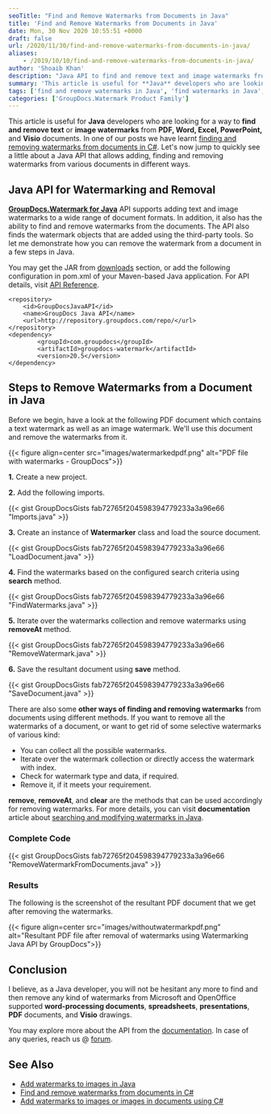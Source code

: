 ```yaml
---
seoTitle: "Find and Remove Watermarks from Documents in Java"
title: 'Find and Remove Watermarks from Documents in Java'
date: Mon, 30 Nov 2020 10:55:51 +0000
draft: false
url: /2020/11/30/find-and-remove-watermarks-from-documents-in-java/
aliases:
    - /2019/10/10/find-and-remove-watermarks-from-documents-in-java/
author: 'Shoaib Khan'
description: "Java API to find and remove text and image watermarks from documents like PDF, Word, Excel, PowerPoint, and Visio files programmatically."
summary: 'This article is useful for **Java** developers who are looking for a way to **find and remove text** or **image watermarks** from **PDF, Word, Excel, PowerPoint,** and **Visio** documents. In one of our posts we have learnt [finding and removing watermarks from documents in C#][1]. Let us now jump to quickly see a little about a Java API that allows adding, finding and removing watermarks from various documents in different ways.'
tags: ['find and remove watermarks in Java', 'find watermarks in Java', 'remove watermarks using Java', 'watermarking API for Java']
categories: ['GroupDocs.Watermark Product Family']
---
```


This article is useful for **Java** developers who are looking for a way to **find and remove text** or **image watermarks** from **PDF, Word, Excel, PowerPoint,** and **Visio** documents. In one of our posts we have learnt [finding and removing watermarks from documents in C#][2]. Let's now jump to quickly see a little about a Java API that allows adding, finding and removing watermarks from various documents in different ways.

## Java API for Watermarking and Removal

**[GroupDocs.Watermark for Java][3]** API supports adding text and image watermarks to a wide range of document formats. In addition, it also has the ability to find and remove watermarks from the documents. The API also finds the watermark objects that are added using the third-party tools. So let me demonstrate how you can remove the watermark from a document in a few steps in Java.

You may get the JAR from [downloads][4] section, or add the following configuration in pom.xml of your Maven-based Java application. For API details, visit [API Reference][5].

```
<repository>
	<id>GroupDocsJavaAPI</id>
	<name>GroupDocs Java API</name>
	<url>http://repository.groupdocs.com/repo/</url>
</repository>
<dependency>
        <groupId>com.groupdocs</groupId>
        <artifactId>groupdocs-watermark</artifactId>
        <version>20.5</version> 
</dependency>
```

## Steps to Remove Watermarks from a Document in Java

Before we begin, have a look at the following PDF document which contains a text watermark as well as an image watermark. We'll use this document and remove the watermarks from it.



{{< figure align=center src="images/watermarkedpdf.png" alt="PDF file with watermarks - GroupDocs">}}


**1.** Create a new project.

**2.** Add the following imports.

{{< gist GroupDocsGists fab72765f204598394779233a3a96e66 "Imports.java" >}}

**3\.** Create an instance of **Watermarker**  class and load the source document.

{{< gist GroupDocsGists fab72765f204598394779233a3a96e66 "LoadDocument.java" >}}

**4.** Find the watermarks based on the configured search criteria using **search** method.

{{< gist GroupDocsGists fab72765f204598394779233a3a96e66 "FindWatermarks.java" >}}

**5.** Iterate over the watermarks collection and remove watermarks using **removeAt** method.

{{< gist GroupDocsGists fab72765f204598394779233a3a96e66 "RemoveWatermark.java" >}}

**6\.** Save the resultant document using **save** method.

{{< gist GroupDocsGists fab72765f204598394779233a3a96e66 "SaveDocument.java" >}}

There are also some **other ways of finding and removing watermarks** from documents using different methods. If you want to remove all the watermarks of a document, or want to get rid of some selective watermarks of various kind:

*   You can collect all the possible watermarks.
*   Iterate over the watermark collection or directly access the watermark with index.
*   Check for watermark type and data, if required.
*   Remove it, if it meets your requirement.

**remove**, **removeAt**, and **clear** are the methods that can be used accordingly for removing watermarks. For more details, you can visit **documentation** article about [searching and modifying watermarks in Java][6].

### Complete Code

{{< gist GroupDocsGists fab72765f204598394779233a3a96e66 "RemoveWatermarkFromDocuments.java" >}}

### Results

The following is the screenshot of the resultant PDF document that we get after removing the watermarks.



{{< figure align=center src="images/withoutwatermarkpdf.png" alt="Resultant PDF file after removal of watermarks using Watermarking Java API by GroupDocs">}}


## Conclusion

I believe, as a Java developer, you will not be hesitant any more to find and then remove any kind of watermarks from Microsoft and OpenOffice supported **word-processing documents**, **spreadsheets**, **presentations**, **PDF** documents, and **Visio** drawings.

You may explore more about the API from the [documentation][7]. In case of any queries, reach us @ [forum][8].

## See Also

*   [Add watermarks to images in Java][9]
*   [Find and remove watermarks from documents in C#][10]
*   [Add watermarks to images or images in documents using C#][11]







[1]: https://blog.groupdocs.com/2020/11/27/find-and-remove-watermarks-from-documents-in-csharp/
[2]: https://blog.groupdocs.com/2020/11/27/find-and-remove-watermarks-from-documents-in-csharp/
[3]: https://products.groupdocs.com/watermark/java
[4]: https://downloads.groupdocs.com/watermark/java
[5]: https://apireference.groupdocs.com/watermark/java
[6]: https://docs.groupdocs.com/watermark/java/searching-and-modifying-watermarks/
[7]: https://docs.groupdocs.com/watermark/java/
[8]: https://forum.groupdocs.com/c/watermark
[9]: https://blog.groupdocs.com/2020/09/15/add-watermark-to-images-in-java/
[10]: https://blog.groupdocs.com/2020/11/27/find-and-remove-watermarks-from-documents-in-csharp/
[11]: https://blog.groupdocs.com/2019/10/21/add-watermark-to-images-using-csharp-dotnet-api/

